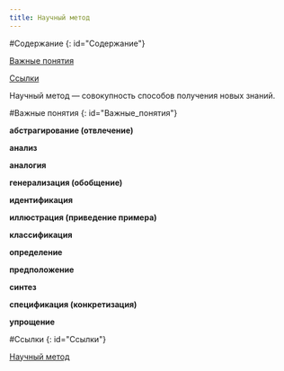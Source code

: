 ```yaml
---
title: Научный метод
---
```


#Содержание
{: id="Содержание"}

[Важные понятия](#Важные_понятия)

[Ссылки](#Ссылки)

Научный метод — совокупность способов получения новых знаний.

#Важные понятия
{: id="Важные_понятия"}

**абстрагирование (отвлечение)**

**анализ**

**аналогия**

**генерализация (обобщение)**

**идентификация**

**иллюстрация (приведение примера)**

**классификация**

**определение**

**предположение**

**синтез**

**спецификация (конкретизация)**

**упрощение**

#Ссылки
{: id="Ссылки"}

[Научный метод](https://ru.wikipedia.org/wiki/%D0%9D%D0%B0%D1%83%D1%87%D0%BD%D1%8B%D0%B9_%D0%BC%D0%B5%D1%82%D0%BE%D0%B4)
